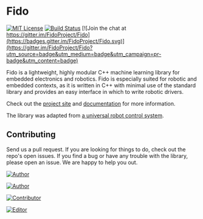 # Fido

[![MIT License](https://img.shields.io/github/license/mashape/apistatus.svg?maxAge=2592000)](https://opensource.org/licenses/MIT)
[![Build Status](https://travis-ci.org/FidoProject/Fido.svg?branch=master)](https://travis-ci.org/FidoProject/Fido/)
[![Join the chat at https://gitter.im/FidoProject/Fido](https://badges.gitter.im/FidoProject/Fido.svg)](https://gitter.im/FidoProject/Fido?utm_source=badge&utm_medium=badge&utm_campaign=pr-badge&utm_content=badge)

Fido is a lightweight, highly modular C++ machine learning library for embedded electronics and robotics. Fido is especially suited for robotic and embedded contexts, as it is written in C++ with minimal use of the standard library and provides an easy interface in which to write robotic drivers.

Check out the [project site](http://fidoproject.github.io/) and [documentation](http://fidoproject.github.io/docs/html/) for more information.

The library was adapted from [a universal robot control system](https://github.com/FidoProject/Research).

## Contributing

Send us a pull request. If you are looking for things to do, check out the repo's open issues. If you find a bug or have any trouble with the library, please open an issue. We are happy to help you out.

[![Author](http://wsbadge.herokuapp.com/badge/Author-Michael_Truell-red.svg)](https://github.com/truell20)

[![Author](http://wsbadge.herokuapp.com/badge/Author-Joshua_Gruenstein-red.svg)](https://github.com/joshuagruenstein)

[![Contributor](http://wsbadge.herokuapp.com/badge/Contributor-Henry_Wildermuth-blue.svg)](https://github.com/FlyingGraysons)

[![Editor](http://wsbadge.herokuapp.com/badge/Contributor-Nick_Keirstead-blue.svg)](https://github.com/njk345)
